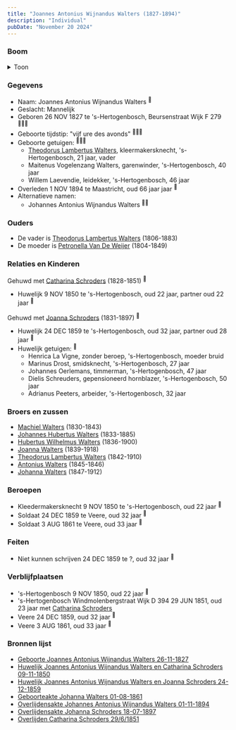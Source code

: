 ```yaml
---
title: "Joannes Antonius Wijnandus Walters (1827-1894)"
description: "Individual"
pubDate: "November 20 2024"
---
```


### Boom
<details><summary>Toon</summary>

![test](https://www.plantuml.com/plantuml/svg/dPDRR-8m48NV_Ij6xKEVa7A5126s2mtQhNf1Aji-8YVn4XV7HhPHXIh--qwAsr0L5RHlrdXEvZjpd4jZgRRhMX2pv795DQqXfyLoeTLQbcCbb0QhgJHunQGb5IyP55mNWktEh5xP3TIipfaskvAnJ3DbDoj6zhvQ26eCl18062bTCZshUB6Kp9Z1eAPS3eSGaYqX5p1z6sN8Jd4sgvWgbLuRkA7D58kd9ofmY3a3Qk2tvtb90d2UXPDuCi8Hhtyv4-KM1lsSvfjvhgmLh3y4lmSFsHJynEl2ZxqkirmBCQUod1TQ6PChf6hQKxWVpx0z2U72T7xXQBLWCbUcg93KuKsPrIWGWi8ZbN35u8dnPwPRjXJP9gCipC9ls8B83VEYazXYkBj_nFOe_OPjq7zXPSdbeb7uJX5qtz0cY1QaS2xueh8Rv5SlYBSbRfsTZkiWpaDRS4eiu9NlXUHztBMY4l7WfxHAyYOc_YmH_MjWg8AFs8y75tJVsNjVtHxVbHEd4TnIQgpcHMMRf-QmnzHML7D9uQ6ej2htEN5h9uI73siNNf3y1n_kylhF7QfZ_yGiK-SezZwY3AE3KJQBTic54N6EsiAdv0xw3qxn7_fmbOqHA3pWu7W-2Vg_QGBgVGxeW7FyJNQJuhIr7X-r7XDdfYsGIuOlinR_0000)
</details>

### Gegevens
- Naam: Joannes Antonius Wijnandus Walters <sup><a href="../s00137/" style="text-decoration:none" title="Geboorte Joannes Antonius Wijnandus Walters 26-11-1827">:link:</a></sup>
- Geslacht: Mannelijk
- Geboren 26 NOV 1827 te 's-Hertogenbosch, Beursenstraat Wijk F 279 <sup><a href="../s00137/" style="text-decoration:none" title="Geboorte Joannes Antonius Wijnandus Walters 26-11-1827">:link:</a><a href="../s00148/" style="text-decoration:none" title="Huwelijk Joannes Antonius Wijnandus Walters en Catharina Schroders 09-11-1850">:link:</a><a href="../s00149/" style="text-decoration:none" title="Huwelijk Joannes Antonius Wijnandus Walters en Joanna Schroders 24-12-1859">:link:</a></sup>
- Geboorte tijdstip: "vijf ure des avonds" <sup><a href="../s00137/" style="text-decoration:none" title="Geboorte Joannes Antonius Wijnandus Walters 26-11-1827">:link:</a><a href="../s00148/" style="text-decoration:none" title="Huwelijk Joannes Antonius Wijnandus Walters en Catharina Schroders 09-11-1850">:link:</a><a href="../s00149/" style="text-decoration:none" title="Huwelijk Joannes Antonius Wijnandus Walters en Joanna Schroders 24-12-1859">:link:</a></sup>
- Geboorte getuigen: <sup><a href="../s00137/" style="text-decoration:none" title="Geboorte Joannes Antonius Wijnandus Walters 26-11-1827">:link:</a><a href="../s00148/" style="text-decoration:none" title="Huwelijk Joannes Antonius Wijnandus Walters en Catharina Schroders 09-11-1850">:link:</a><a href="../s00149/" style="text-decoration:none" title="Huwelijk Joannes Antonius Wijnandus Walters en Joanna Schroders 24-12-1859">:link:</a></sup>
  - [Theodorus Lambertus Walters](../i00088/), kleermakersknecht, \'s-Hertogenbosch, 21 jaar, vader
  - Maitenus Vogelenzang Walters, garenwinder, \'s-Hertogenbosch, 40 jaar
  - Willem Laevendie, leidekker, \'s-Hertogenbosch, 46 jaar
- Overleden 1 NOV 1894 te Maastricht, oud 66 jaar jaar <sup><a href="../s00212/" style="text-decoration:none" title="Overlijdensakte Johannes Antonius Wijnandus Walters 01-11-1894 ">:link:</a></sup>
- Alternatieve namen:
  - Johannes Antonius Wijnandus Walters <sup><a href="../s00211/" style="text-decoration:none" title="Geboorteakte Johanna Walters 01-08-1861 ">:link:</a><a href="../s00212/" style="text-decoration:none" title="Overlijdensakte Johannes Antonius Wijnandus Walters 01-11-1894 ">:link:</a></sup>

### Ouders
- De vader is [Theodorus Lambertus Walters](../i00088/) (1806-1883)
- De moeder is [Petronella Van De Weijer](../i00089/) (1804-1849)

### Relaties en Kinderen

Gehuwd met [Catharina Schroders](../i00111/) (1828-1851) <sup><a href="../s00148/" style="text-decoration:none" title="Huwelijk Joannes Antonius Wijnandus Walters en Catharina Schroders 09-11-1850">:link:</a></sup>
- Huwelijk 9 NOV 1850 te 's-Hertogenbosch, oud 22 jaar, partner oud 22 jaar <sup><a href="../s00148/" style="text-decoration:none" title="Huwelijk Joannes Antonius Wijnandus Walters en Catharina Schroders 09-11-1850">:link:</a></sup>

Gehuwd met [Joanna Schroders](../i00112/) (1831-1897) <sup><a href="../s00149/" style="text-decoration:none" title="Huwelijk Joannes Antonius Wijnandus Walters en Joanna Schroders 24-12-1859">:link:</a></sup>
- Huwelijk 24 DEC 1859 te 's-Hertogenbosch, oud 32 jaar, partner oud 28 jaar <sup><a href="../s00149/" style="text-decoration:none" title="Huwelijk Joannes Antonius Wijnandus Walters en Joanna Schroders 24-12-1859">:link:</a></sup>
- Huwelijk getuigen:  <sup><a href="../s00149/" style="text-decoration:none" title="Huwelijk Joannes Antonius Wijnandus Walters en Joanna Schroders 24-12-1859">:link:</a></sup>
  - Henrica La Vigne, zonder beroep, \'s-Hertogenbosch, moeder bruid
  - Marinus Drost, smidsknecht, \'s-Hertogenbosch, 27 jaar
  - Johannes Oerlemans, timmerman, \'s-Hertogenbosch, 47 jaar
  - Dielis Schreuders, gepensioneerd hornblazer, \'s-Hertogenbosch, 50 jaar
  - Adrianus Peeters, arbeider, \'s-Hertogenbosch, 32 jaar

### Broers en zussen
- [Machiel Walters](../i00104/) (1830-1843)
- [Johannes Hubertus Walters](../i00079/) (1833-1885)
- [Hubertus Wilhelmus Walters](../i00105/) (1836-1900)
- [Joanna Walters](../i00106/) (1839-1918)
- [Theodorus Lambertus Walters](../i00107/) (1842-1910)
- [Antonius Walters](../i00108/) (1845-1846)
- [Johanna Walters](../i00109/) (1847-1912)

### Beroepen
- Kleedermakersknecht 9 NOV 1850 te 's-Hertogenbosch, oud 22 jaar <sup><a href="../s00148/" style="text-decoration:none" title="Huwelijk Joannes Antonius Wijnandus Walters en Catharina Schroders 09-11-1850">:link:</a></sup>
- Soldaat 24 DEC 1859 te Veere, oud 32 jaar <sup><a href="../s00149/" style="text-decoration:none" title="Huwelijk Joannes Antonius Wijnandus Walters en Joanna Schroders 24-12-1859">:link:</a></sup>
- Soldaat 3 AUG 1861 te Veere, oud 33 jaar <sup><a href="../s00211/" style="text-decoration:none" title="Geboorteakte Johanna Walters 01-08-1861 ">:link:</a></sup>

### Feiten
- Niet kunnen schrijven 24 DEC 1859 te ?, oud 32 jaar <sup><a href="../s00149/" style="text-decoration:none" title="Huwelijk Joannes Antonius Wijnandus Walters en Joanna Schroders 24-12-1859">:link:</a></sup>

### Verblijfplaatsen
- 's-Hertogenbosch  9 NOV 1850, oud 22 jaar  <sup><a href="../s00148/" style="text-decoration:none" title="Huwelijk Joannes Antonius Wijnandus Walters en Catharina Schroders 09-11-1850">:link:</a></sup>
- 's-Hertogenbosch Windmolenbergstraat Wijk D 394 29 JUN 1851, oud 23 jaar met [Catharina Schroders](../i00111/) 
- Veere  24 DEC 1859, oud 32 jaar  <sup><a href="../s00149/" style="text-decoration:none" title="Huwelijk Joannes Antonius Wijnandus Walters en Joanna Schroders 24-12-1859">:link:</a></sup>
- Veere  3 AUG 1861, oud 33 jaar  <sup><a href="../s00211/" style="text-decoration:none" title="Geboorteakte Johanna Walters 01-08-1861 ">:link:</a></sup>

### Bronnen lijst
- [Geboorte Joannes Antonius Wijnandus Walters 26-11-1827](../s00137/)
- [Huwelijk Joannes Antonius Wijnandus Walters en Catharina Schroders 09-11-1850](../s00148/)
- [Huwelijk Joannes Antonius Wijnandus Walters en Joanna Schroders 24-12-1859](../s00149/)
- [Geboorteakte Johanna Walters 01-08-1861 ](../s00211/)
- [Overlijdensakte Johannes Antonius Wijnandus Walters 01-11-1894 ](../s00212/)
- [Overlijdensakte Johanna Schroders 18-07-1897](../s00214/)
- [Overlijden Catharina Schroders 29/6/1851](../s00241/)